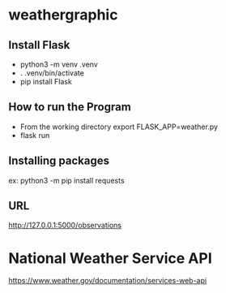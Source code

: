 # weathergraphic

## Install Flask
*  python3 -m venv .venv
* . .venv/bin/activate
* pip install Flask

## How to run the Program
* From the working directory export FLASK_APP=weather.py
* flask run

## Installing packages
ex: python3 -m pip install requests

## URL
http://127.0.0.1:5000/observations


# National Weather Service API
https://www.weather.gov/documentation/services-web-api